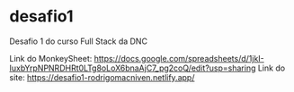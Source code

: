 # desafio1
Desafio 1 do curso Full Stack da DNC

Link do MonkeySheet: https://docs.google.com/spreadsheets/d/1jkI-IuxbYrpNPNRDHRt0LTg8oLoX6bnaAjC7_pg2coQ/edit?usp=sharing
Link do site: https://desafio1-rodrigomacniven.netlify.app/
